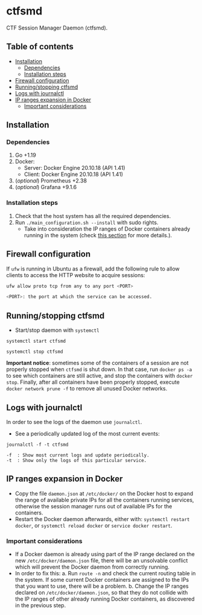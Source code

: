 # ctfsmd
CTF Session Manager Daemon (ctfsmd).

## Table of contents
<!-- vim-markdown-toc GitLab -->

* [Installation](#installation)
	- [Dependencies](#dependencies)
	- [Installation steps](#installation-steps)
* [Firewall configuration](#firewall-configuration)
* [Running/stopping ctfsmd](#runningstopping-ctfsmd)
* [Logs with journalctl](#logs-with-journalctl)
* [IP ranges expansion in Docker](#ip-ranges-expansion-in-docker)
	- [Important considerations](#important-considerations)

<!-- vim-markdown-toc -->

## Installation
### Dependencies
1. Go +1.19
2. Docker:
	* Server: Docker Engine 20.10.18 (API 1.41)
	* Client: Docker Engine 20.10.18 (API 1.41)
3. (_optional_) Prometheus +2.38
4. (_optional_) Grafana +9.1.6

### Installation steps
1. Check that the host system has all the required dependencies.
2. Run `./main_configuration.sh --install` with sudo rights.
	* Take into consideration the IP ranges of Docker containers already running in the system (check [this section](#ip-ranges-expansion-in-Docker) for more details.).

## Firewall configuration
If `ufw` is running in Ubuntu as a firewall, add the following rule to allow clients to access the HTTP website to acquire sessions:

```bash
ufw allow proto tcp from any to any port <PORT>

<PORT>: the port at which the service can be accessed.
```

## Running/stopping ctfsmd
* Start/stop daemon with `systemctl`
```
systemctl start ctfsmd

systemctl stop ctfsmd
```

**Important notice**: sometimes some of the containers of a session are not properly stopped when `ctfsmd` is shut down. In that case, run `docker ps -a` to see which containers are still active, and stop the containers with `docker stop`. Finally, after all containers have been properly stopped, execute `docker network prune -f` to remove all unused Docker networks. 

## Logs with journalctl
In order to see the logs of the daemon use `journalctl`.

* See a periodically updated log of the most current events:
```
journalctl -f -t ctfsmd

-f  : Show most current logs and update periodically.
-t  : Show only the logs of this particular service.
```

## IP ranges expansion in Docker
* Copy the file `daemon.json` at `/etc/docker/` on the Docker host to expand the range of available private IPs for all the containers running services, otherwise the session manager runs out of available IPs for the containers.
* Restart the Docker daemon afterwards, either with: `systemctl restart docker`, or `systemctl reload docker` or `service docker restart`.

### Important considerations
* If a Docker daemon is already using part of the IP range declared on the new `/etc/docker/daemon.json` file, there will be an unsolvable conflict which will prevent the Docker daemon from correctly running.
* In order to fix this:
	a. Run `route -n` and check the current routing table in the system. If some current Docker containers are assigned to the IPs that you want to use, there will be a problem.
	b. Change the IP ranges declared on `/etc/docker/daemon.json`, so that they do not collide with the IP ranges of other already running Docker containers, as discovered in the previous step.
